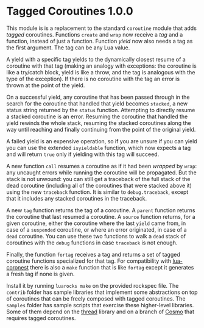 # Tagged Coroutines 1.0.0

This module is is a replacement to the standard `coroutine`
module that adds *tagged* coroutines. Functions `create`
and `wrap` now receive a *tag* and a function, instead
of just a function. Function *yield* now also needs a
tag as the first argument. The tag can be any Lua value.

A yield with a specific tag yields to the dynamically
closest resume of a coroutine with that tag (making
an analogy with exceptions: the coroutine is like
a try/catch block, yield is like a throw,
and the tag is analogous with the type of the exception).
If there is no coroutine with the tag an error is thrown
at the point of the yield.

On a successful yield, any coroutine that has been passed
through in the search for the coroutine that handled that
yield becomes `stacked`, a new status string returned
by the `status` function. Attempting to directly resume a
stacked coroutine is an error. Resuming the coroutine that
handled the yield rewinds the whole stack, resuming the
stacked coroutines along the way until reaching and finally
continuing from the point of the original yield.

A failed yield is an expensive operation, so if you are
unsure if you can yield you can use the extended `isyieldable`
function, which now expects a tag and will return `true`
only if yielding with this tag will succeed.

A new function `call` resumes a coroutine as if it had been
*wrapped* by `wrap`: any uncaught errors while running the
coroutine will be propagated. But the stack is not unwound:
you can still get a traceback of the full stack of the dead coroutine
(including all of the coroutines that were stacked above it) using
the new `traceback` function. It is similar to `debug.traceback`,
except that it includes any stacked coroutines in the traceback.

A new `tag` function returns the tag of a coroutine. A `parent`
function returns the coroutine that last resumed a coroutine.
A `source` function returns, for a given coroutine,
either the coroutine where the last `yield` came from,
in case of a `suspended` coroutine, or
where an error originated, in case of a `dead` coroutine. You can
use these two functions to walk a `dead` stack of coroutines
with the `debug` functions in case `traceback` is not enough.

Finally, the function `fortag` receives a tag and returns a
set of tagged coroutine functions specialized for that tag.
For compatibility with [lua-coronest](https://github.com/saucisson/lua-coronest)
there is also a `make` function that is like `fortag` except it
generates a fresh tag if none is given.

Install it by running `luarocks make` on the provided
rockspec file. The `contrib` folder has sample libraries
that implement some abstractions on top of coroutines that
can be freely composed with tagged coroutines. The
`samples` folder has sample scripts that exercise
these higher-level libraries. Some of them depend on
the [thread](https://github.com/mascarenhas/thread)
library and on a branch of [Cosmo](https://github.com/mascarenhas/cosmo/tree/taggedcoro)
that requires tagged coroutines.
